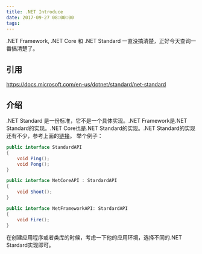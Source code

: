 ```yaml
---
title: .NET Introduce
date: 2017-09-27 08:00:00
tags:
---
```


.NET Framework, .NET Core 和 .NET Standard 一直没搞清楚，正好今天查询一番搞清楚了。
<!-- more -->
## 引用
https://docs.microsoft.com/en-us/dotnet/standard/net-standard

## 介绍
.NET Standard 是一份标准，它不是一个具体实现。.NET Framework是.NET Standard的实现。.NET Core也是.NET Standard的实现。.NET Standard的实现还有不少，参考上面的[链接](https://docs.microsoft.com/en-us/dotnet/standard/net-standard)。
举个例子：
```csharp
public interface StandardAPI
{
    void Ping();
    void Pong();
}

public interface NetCoreAPI : StardardAPI
{
    void Shoot();
}

public interface NetFrameworkAPI: StardardAPI
{
    void Fire();
}
```
在创建应用程序或者类库的时候，考虑一下他的应用环境，选择不同的.NET Stardard实现即可。